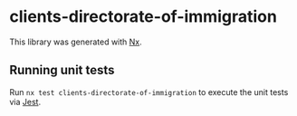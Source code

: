 <!-- gitbook-ignore -->

# clients-directorate-of-immigration

This library was generated with [Nx](https://nx.dev).

## Running unit tests

Run `nx test clients-directorate-of-immigration` to execute the unit tests via [Jest](https://jestjs.io).
